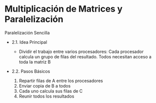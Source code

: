 # Multiplicación de Matrices y Paralelización

Paralelización Sencilla

* 2.1. Idea Principal
    * Dividir el trabajo entre varios procesadores:
      Cada procesador calcula un grupo de filas del resultado.
      Todos necesitan acceso a toda la matriz B

* 2.2. Pasos Básicos
    1. Repartir filas de A entre los procesadores
    2. Enviar copia de B a todos
    3. Cada uno calcula sus filas de C
   4. Reunir todos los resultados
